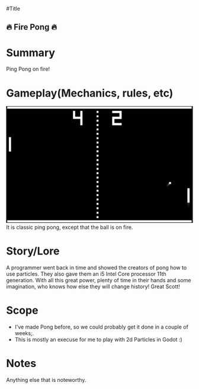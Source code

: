#Title

## :fire: Fire Pong :fire:

# Summary

Ping Pong on fire!

# Gameplay(Mechanics, rules, etc)
![](../Images/Pong.jpg)
It is classic ping pong, except that the ball is on fire.


# Story/Lore
A programmer went back in time and showed the creators of
pong how to use particles. They also gave them an i5 Intel Core processor 11th generation.
With all this great power, plenty of time in their hands and some imagination, who
knows how else they will change history! Great Scott! 

# Scope
- I've made Pong before, so we could probably get it done in a couple of weeks;.
- This is mostly an execuse for me to play with 2d Particles in Godot :)


# Notes
Anything else that is noteworthy.